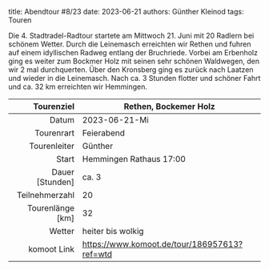 title: Abendtour #8/23
date: 2023-06-21
authors: Günther Kleinod
tags: Touren


Die 4. Stadtradel-Radtour startete am Mittwoch 21. Juni mit 20 Radlern bei schönem Wetter. Durch die Leinemasch erreichten wir Rethen und fuhren auf einem idyllischen Radweg  entlang der Bruchriede. Vorbei am Erbenholz ging es weiter zum Bockmer Holz mit seinen sehr schönen Waldwegen, den wir 2 mal durchquerten. Über den Kronsberg ging es zurück nach Laatzen und wieder in die Leinemasch. Nach ca. 3 Stunden flotter und schöner Fahrt und ca. 32 km erreichten wir Hemmingen.


Tourenziel       | Rethen, Bockemer Holz
---------------: | ----------------------- 
Datum            | 2023-06-21-Mi
Tourenrart       | Feierabend
Tourenleiter     | Günther
Start            | Hemmingen Rathaus 17:00
Dauer [Stunden]  | ca. 3
Teilnehmerzahl   | 20
Tourenlänge [km] | 32
Wetter           | heiter bis wolkig
komoot Link      | <https://www.komoot.de/tour/186957613?ref=wtd>
